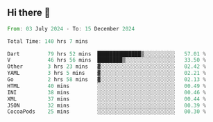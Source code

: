 ## Hi there 👋

<!--START_SECTION:waka-->

```rust
From: 03 July 2024 - To: 15 December 2024

Total Time: 140 hrs 7 mins

Dart         79 hrs 52 mins  ██████████████▒░░░░░░░░░░   57.01 %
V            46 hrs 56 mins  ████████▒░░░░░░░░░░░░░░░░   33.50 %
Other        3 hrs 23 mins   ▓░░░░░░░░░░░░░░░░░░░░░░░░   02.42 %
YAML         3 hrs 5 mins    ▓░░░░░░░░░░░░░░░░░░░░░░░░   02.21 %
Go           2 hrs 58 mins   ▓░░░░░░░░░░░░░░░░░░░░░░░░   02.13 %
HTML         40 mins         ░░░░░░░░░░░░░░░░░░░░░░░░░   00.49 %
INI          38 mins         ░░░░░░░░░░░░░░░░░░░░░░░░░   00.46 %
XML          37 mins         ░░░░░░░░░░░░░░░░░░░░░░░░░   00.44 %
JSON         32 mins         ░░░░░░░░░░░░░░░░░░░░░░░░░   00.39 %
CocoaPods    25 mins         ░░░░░░░░░░░░░░░░░░░░░░░░░   00.30 %
```

<!--END_SECTION:waka-->

<!--
**mathiskakal/mathiskakal** is a ✨ _special_ ✨ repository because its `README.md` (this file) appears on your GitHub profile.

Here are some ideas to get you started:

- 🔭 I’m currently working on ...
- 🌱 I’m currently learning ...
- 👯 I’m looking to collaborate on ...
- 🤔 I’m looking for help with ...
- 💬 Ask me about ...
- 📫 How to reach me: ...
- 😄 Pronouns: ...
- ⚡ Fun fact: ...
-->
